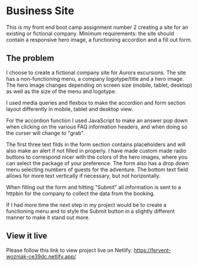 # Business Site

This is my front end boot camp assignment number 2 creating a site for an existing or fictional company. Minimum requirements: the site should contain a responsive hero image, a functioning accordion and a fill out form.

## The problem

I choose to create a fictional company site for Aurora excursions. The site has a non-functioning menu, a company logotype/title and a hero image. The hero image changes depending on screen size (mobile, tablet, desktop) as well as the size of the menu and logotype. 

I used media queries and flexbox to make the accordion and form section layout differently in mobile, tablet and desktop view.

For the accordion function I used JavaScript to make an answer pop down when clicking on the various FAQ information headers, and when doing so the curser will change to "grab". 

The first three text filds in the form section contains placeholders and will also make an alert if not filled in properly. I have made custom made radio buttons to correspond nicer with the colors of the hero images, where you can select the package of your preference. The form also has a drop down menu selecting numbers of guests for the adventure. The bottom text field allows for more text vertically if necessary, but not horizontally. 

When filling out the form and hitting "Submit" all information is sent to a httpbin for the company to collect the data from the booking.

If I had more time the next step in my project would be to create a functioning menu and to style the Submit button in a slightly different manner to make it stand out more.

## View it live
Please follow this link to view project live on Netlify: https://fervent-wozniak-ce39dc.netlify.app/